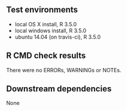 ## Test environments
* local OS X install, R 3.5.0
* local windows install, R 3.5.0
* ubuntu 14.04 (on travis-ci), R 3.5.0


## R CMD check results
There were no ERRORs, WARNINGs or NOTEs. 

## Downstream dependencies
None
